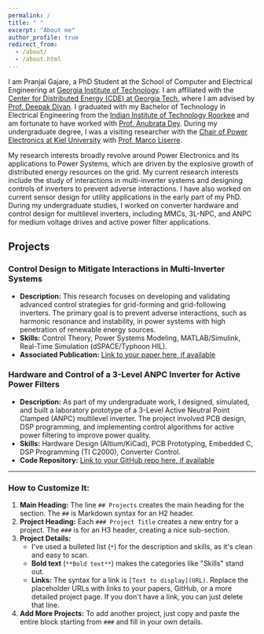 ```yaml
---
permalink: /
title: " "
excerpt: "About me"
author_profile: true
redirect_from: 
  - /about/
  - /about.html
---
```


I am Pranjal Gajare, a PhD Student at the School of Computer and Electrical Engineering at [Georgia Institute of Technology](https://www.gatech.edu/). I am affiliated with the [Center for Distributed Energy (CDE) at Georgia Tech](https://cde.gatech.edu/), where I am advised by [Prof. Deepak Divan](https://ece.gatech.edu/directory/deepakraj-m-divan). I graduated with my Bachelor of Technology in Electrical Engineering from the [Indian Institute of Technology Roorkee](https://www.iitr.ac.in/) and am fortunate to have worked with [Prof. Anubrata Dey](https://www.iitr.ac.in/~EE/Anubrata_Dey). During my undergraduate degree, I was a visiting researcher with the [Chair of Power Electronics at Kiel University](https://www.uni-kiel.de/en/tf/research/institute-etit/power-electronics) with [Prof. Marco Liserre](https://www.uni-kiel.de/en/person/liserre-marco-50519).

My research interests broadly revolve around Power Electronics and its applications to Power Systems, which are driven by the explosive growth of distributed energy resources on the grid. My current research interests include the study of interactions in multi-inverter systems and designing controls of inverters to prevent adverse interactions. I have also worked on current sensor design for utility applications in the early part of my PhD. During my undergraduate studies, I worked on converter hardware and control design for multilevel inverters, including MMCs, 3L-NPC, and ANPC for medium voltage drives and active power filter applications.

## Projects

### Control Design to Mitigate Interactions in Multi-Inverter Systems
* **Description:** This research focuses on developing and validating advanced control strategies for grid-forming and grid-following inverters. The primary goal is to prevent adverse interactions, such as harmonic resonance and instability, in power systems with high penetration of renewable energy sources.
* **Skills:** Control Theory, Power Systems Modeling, MATLAB/Simulink, Real-Time Simulation (dSPACE/Typhoon HIL).
* **Associated Publication:** [Link to your paper here, if available](https://ieeexplore.ieee.org/)

### Hardware and Control of a 3-Level ANPC Inverter for Active Power Filters
* **Description:** As part of my undergraduate work, I designed, simulated, and built a laboratory prototype of a 3-Level Active Neutral Point Clamped (ANPC) multilevel inverter. The project involved PCB design, DSP programming, and implementing control algorithms for active power filtering to improve power quality.
* **Skills:** Hardware Design (Altium/KiCad), PCB Prototyping, Embedded C, DSP Programming (TI C2000), Converter Control.
* **Code Repository:** [Link to your GitHub repo here, if available](https://github.com/)

---

### How to Customize It:

1.  **Main Heading:** The line `## Projects` creates the main heading for the section. The `##` is Markdown syntax for an H2 header.
2.  **Project Heading:** Each `### Project Title` creates a new entry for a project. The `###` is for an H3 header, creating a nice sub-section.
3.  **Project Details:**
    * I've used a bulleted list (`*`) for the description and skills, as it's clean and easy to scan.
    * **Bold text** (`**Bold text**`) makes the categories like "Skills" stand out.
    * **Links:** The syntax for a link is `[Text to display](URL)`. Replace the placeholder URLs with links to your papers, GitHub, or a more detailed project page. If you don't have a link, you can just delete that line.
4.  **Add More Projects:** To add another project, just copy and paste the entire block starting from `###` and fill in your own details.
